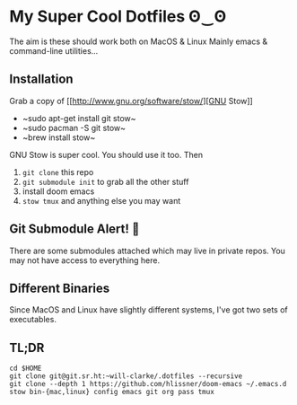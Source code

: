 # My Super Cool Dotfiles ʘ‿ʘ

The aim is these should work both on MacOS & Linux
Mainly emacs & command-line utilities...

## Installation
Grab a copy of [[http://www.gnu.org/software/stow/][GNU Stow]]
  - ~sudo apt-get install git stow~
  - ~sudo pacman -S git stow~
  - ~brew install stow~

GNU Stow is super cool. You should use it too.
Then 
1. `git clone` this repo
2. `git submodule init` to grab all the other stuff
3. install doom emacs
4. `stow tmux` and anything else you may want

## Git Submodule Alert! :rotating_light:
There are some submodules attached which may live in private repos. 
You may not have access to everything here.

## Different Binaries
Since MacOS and Linux have slightly different systems, I've got two sets of executables.

## TL;DR
```
cd $HOME
git clone git@git.sr.ht:~will-clarke/.dotfiles --recursive
git clone --depth 1 https://github.com/hlissner/doom-emacs ~/.emacs.d
stow bin-{mac,linux} config emacs git org pass tmux
```
